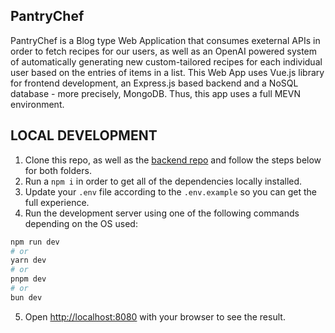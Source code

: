 ## PantryChef

PantryChef is a Blog type Web Application that consumes exeternal APIs in order to fetch recipes for our users, as well as an OpenAI powered system of automatically generating new custom-tailored recipes for each individual user based on the entries of items in a list. This Web App uses Vue.js library for frontend development, an Express.js based backend and a NoSQL database - more precisely, MongoDB. Thus, this app uses a full MEVN environment.

## LOCAL DEVELOPMENT

1. Clone this repo, as well as the [backend repo](https://github.com/msionut28/pantryChef_backend) and follow the steps below for both folders.
2. Run a ``` npm i ``` in order to get all of the dependencies locally installed.
3. Update your ```.env``` file according to the ```.env.example``` so you can get the full experience.
4. Run the development server using one of the following commands depending on the OS used:
```bash
npm run dev
# or
yarn dev
# or
pnpm dev
# or
bun dev
```
5. Open [http://localhost:8080](http://localhost:8080) with your browser to see the result.